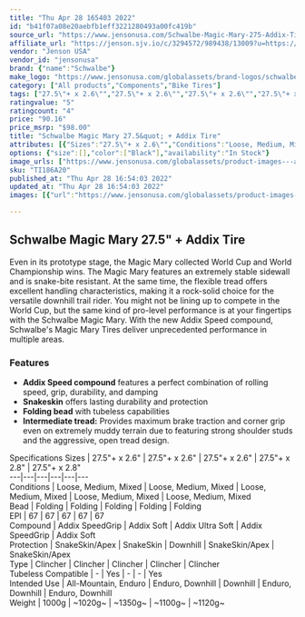 ```yaml
---
title: "Thu Apr 28 165403 2022"
id: "b41f07a08e20aebfb1eff3221280493a00fc419b"
source_url: "https://www.jensonusa.com/Schwalbe-Magic-Mary-275-Addix-Tire-12"
affiliate_url: "https://jenson.sjv.io/c/3294572/989438/13009?u=https://www.jensonusa.com/Schwalbe-Magic-Mary-275-Addix-Tire-12"
vendor: "Jenson USA"
vendor_id: "jensonusa"
brand: {"name":"Schwalbe"}
make_logo: "https://www.jensonusa.com/globalassets/brand-logos/schwalbe.jpg"
category: ["All products","Components","Bike Tires"]
tags: ["27.5\"+ x 2.6\"","27.5\"+ x 2.6\"","27.5\"+ x 2.6\"","27.5\"+ x 2.8\"","27.5\"+ x 2.8\"","Loose, Medium, Mixed","Loose, Medium, Mixed","Loose, Medium, Mixed","Loose, Medium, Mixed","Loose, Medium, Mixed","Folding","Folding","Folding","Folding","Folding","67","67","67","67","67","Addix SpeedGrip","Addix Soft","Addix Ultra Soft","Addix SpeedGrip","Addix Soft","SnakeSkin/Apex","SnakeSkin","Downhill","SnakeSkin/Apex","SnakeSkin/Apex","Clincher","Clincher","Clincher","Clincher","Clincher","-","Yes","-","-","Yes","All-Mountain, Enduro","Enduro, Downhill","Downhill","Enduro, Downhill","Enduro, Downhill","1000g","~1020g~","~1350g~","~1100g~","~1120g~"]
ratingvalue: "5"
ratingcount: "4"
price: "90.16"
price_msrp: "$98.00"
title: "Schwalbe Magic Mary 27.5&quot; + Addix Tire"
attributes: [{"Sizes":"27.5\"+ x 2.6\"","Conditions":"Loose, Medium, Mixed","Bead":"Folding","EPI":"67","Compound":"Addix SpeedGrip","Protection":"SnakeSkin/Apex","Type":"Clincher","Tubeless Compatible":"-","Intended Use":"All-Mountain, Enduro","Weight":"1000g"}]
options: {"size":[],"color":["Black"],"availability":"In Stock"}
image_urls: ["https://www.jensonusa.com/globalassets/product-images---all-assets/schwalbe/ti186a20-black.jpg"]
sku: "TI186A20"
published_at: "Thu Apr 28 16:54:03 2022"
updated_at: "Thu Apr 28 16:54:03 2022"
images: [{"url":"https://www.jensonusa.com/globalassets/product-images---all-assets/schwalbe/ti186a20-black.jpg","path":"full/b3fc566341dbe5160eab6b808c9c5fe031aa06d4.jpg","checksum":"1c6a2eab082684783cb19f945d0b7ead","status":"downloaded"}]

---
```

## Schwalbe Magic Mary 27.5" + Addix Tire

Even in its prototype stage, the Magic Mary collected World Cup and World
Championship wins. The Magic Mary features an extremely stable sidewall and is
snake-bite resistant. At the same time, the flexible tread offers excellent
handling characteristics, making it a rock-solid choice for the versatile
downhill trail rider. You might not be lining up to compete in the World Cup,
but the same kind of pro-level performance is at your fingertips with the
Schwalbe Magic Mary. With the new Addix Speed compound, Schwalbe's Magic Mary
Tires deliver unprecedented performance in multiple areas.

### Features

  * **Addix Speed compound** features a perfect combination of rolling speed, grip, durability, and damping
  * **Snakeskin** offers lasting durability and protection
  * **Folding bead** with tubeless capabilities
  * **Intermediate tread:** Provides maximum brake traction and corner grip even on extremely muddy terrain due to featuring strong shoulder studs and the aggressive, open tread design.

Specifications Sizes | 27.5"+ x 2.6" | 27.5"+ x 2.6" | 27.5"+ x 2.6" | 27.5"+
x 2.8" | 27.5"+ x 2.8"  
---|---|---|---|---|---  
Conditions | Loose, Medium, Mixed | Loose, Medium, Mixed | Loose, Medium,
Mixed | Loose, Medium, Mixed | Loose, Medium, Mixed  
Bead | Folding | Folding | Folding | Folding | Folding  
EPI | 67 | 67 | 67 | 67 | 67  
Compound | Addix SpeedGrip | Addix Soft | Addix Ultra Soft | Addix SpeedGrip |
Addix Soft  
Protection | SnakeSkin/Apex | SnakeSkin | Downhill | SnakeSkin/Apex |
SnakeSkin/Apex  
Type | Clincher | Clincher | Clincher | Clincher | Clincher  
Tubeless Compatible | - | Yes | - | - | Yes  
Intended Use | All-Mountain, Enduro | Enduro, Downhill | Downhill | Enduro,
Downhill | Enduro, Downhill  
Weight | 1000g | ~1020g~ | ~1350g~ | ~1100g~ | ~1120g~

